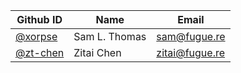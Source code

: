 | Github ID                              | Name          | Email            |
|----------------------------------------|---------------|------------------|
| [@xorpse](https://github.com/xorpse)   | Sam L. Thomas | <sam@fugue.re>   |
| [@zt-chen](https://github.com/zt-chen) | Zitai Chen    | <zitai@fugue.re> |
